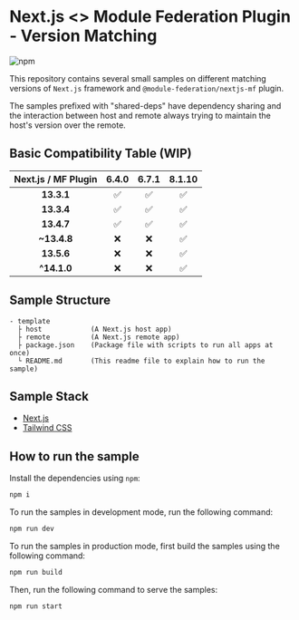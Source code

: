 # Next.js <> Module Federation Plugin - Version Matching

![npm](https://img.shields.io/npm/dw/@module-federation/nextjs-mf)

This repository contains several small samples on different matching versions of `Next.js` framework and `@module-federation/nextjs-mf` plugin.

The samples prefixed with "shared-deps" have dependency sharing and the interaction between host and remote always trying to maintain the host's version over the remote.

## Basic Compatibility Table (WIP)

| Next.js / MF Plugin |       6.4.0        |       6.7.1        |       8.1.10       |
| :-----------------: | :----------------: | :----------------: | :----------------: |
|     **13.3.1**      | :white_check_mark: | :white_check_mark: | :white_check_mark: |
|     **13.3.4**      | :white_check_mark: | :white_check_mark: | :white_check_mark: |
|     **13.4.7**      | :white_check_mark: | :white_check_mark: | :white_check_mark: |
|     **~13.4.8**     |        :x:         |        :x:         | :white_check_mark: |
|     **13.5.6**      |        :x:         |        :x:         | :white_check_mark: |
|     **^14.1.0**     |        :x:         |        :x:         | :white_check_mark: |

## Sample Structure

```
- template
  ├ host            (A Next.js host app)
  ├ remote          (A Next.js remote app)
  ├ package.json    (Package file with scripts to run all apps at once)
  └ README.md       (This readme file to explain how to run the sample)
```

## Sample Stack

- [Next.js](https://nextjs.org/)
- [Tailwind CSS](https://tailwindcss.com/)

## How to run the sample

Install the dependencies using `npm`:

```bash
npm i
```

To run the samples in development mode, run the following command:

```bash
npm run dev
```

To run the samples in production mode, first build the samples using the following command:

```bash
npm run build
```

Then, run the following command to serve the samples:

```bash
npm run start
```
